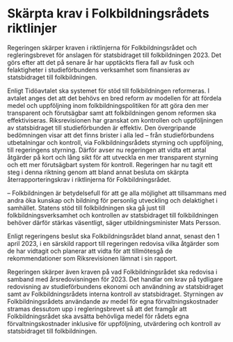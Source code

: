 # Skärpta krav i Folkbildningsrådets riktlinjer

Regeringen skärper kraven i riktlinjerna för Folkbildningsrådet och regleringsbrevet för anslagen för statsbidraget till folkbildningen 2023. Det görs efter att det på senare år har upptäckts flera fall av fusk och felaktigheter i studieförbundens verksamhet som finansieras av statsbidraget till folkbildningen.

Enligt Tidöavtalet ska systemet för stöd till folkbildningen reformeras. I avtalet anges det att det behövs en bred reform av modellen för att fördela medel och uppföljning inom folkbildningspolitiken för att göra den mer transparent och förutsägbar samt att folkbildningen genom reformen ska effektiviseras. Riksrevisionen har granskat om kontrollen och uppföljningen av statsbidraget till studieförbunden är effektiv. Den övergripande bedömningen visar att det finns brister i alla led – från studieförbundens utbetalningar och kontroll, via Folkbildningsrådets styrning och uppföljning, till regeringens styrning. Därför avser nu regeringen att vidta ett antal åtgärder på kort och lång sikt för att utveckla en mer transparent styrning och ett mer förutsägbart system för kontroll. Regeringen har nu tagit ett steg i denna riktning genom att bland annat besluta om skärpta återrapporteringskrav i riktlinjerna för Folkbildningsrådet.

– Folkbildningen är betydelsefull för att ge alla möjlighet att tillsammans med andra öka kunskap och bildning för personlig utveckling och delaktighet i samhället. Statens stöd till folkbildningen ska gå just till folkbildningsverksamhet och kontrollen av statsbidraget till folkbildningen behöver därför stärkas väsentligt, säger utbildningsminister Mats Persson.

Enligt regeringens beslut ska Folkbildningsrådet bland annat, senast den 1 april 2023, i en särskild rapport till regeringen redovisa vilka åtgärder som de har vidtagit och planerar att vidta för att tillmötesgå de rekommendationer som Riksrevisionen lämnat i sin rapport.

Regeringen skärper även kraven på vad Folkbildningsrådet ska redovisa i samband med årsredovisningen för 2023. Det handlar om krav på tydligare redovisning av studieförbundens ekonomi och användning av statsbidraget samt av Folkbildningsrådets interna kontroll av statsbidraget. Styrningen av Folkbildningsrådets användande av medel för egna förvaltningskostnader stramas dessutom upp i regleringsbrevet så att det framgår att Folkbildningsrådet ska avsätta behövliga medel för rådets egna förvaltningskostnader inklusive för uppföljning, utvärdering och kontroll av statsbidraget till folkbildningen.
